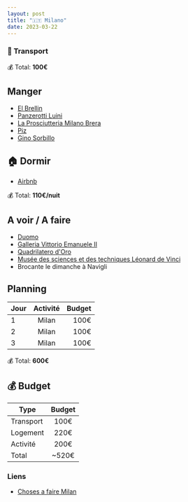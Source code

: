 ```yaml
---
layout: post
title: "🇮🇹 Milano"
date: 2023-03-22
---
```


### 🚙 Transport

💰 Total: **100€**

## Manger

- [El Brellin](https://goo.gl/maps/xHwVmmShPwHwqj2e7)
- [Panzerotti Luini](https://goo.gl/maps/LTE9E6Yx3Pu1yNVa8)
- [La Prosciutteria Milano Brera](https://goo.gl/maps/AxMCNB3yHmFxquvV7)
- [Piz](https://goo.gl/maps/waokPb9iXJf9XoKg8)
- [Gino Sorbillo](https://goo.gl/maps/15wQBT7x7rGyUT1N7)

## 🏠 Dormir

- [Airbnb](https://www.airbnb.com/rooms/739126406361077943)

💰 Total: **110€/nuit**

## A voir / A faire

- [Duomo](https://goo.gl/maps/bM41Un3F5hc3ExZo9)
- [Galleria Vittorio Emanuele II](https://goo.gl/maps/soMYFc3ZfL1MHa9a6)
- [Quadrilatero d'Oro](https://goo.gl/maps/b2eKqAR4HsEv7R3z7)
- [Musée des sciences et des techniques Léonard de Vinci](https://goo.gl/maps/4WqEZJ48LYx9pZv66)
- Brocante le dimanche à Navigli

## Planning

| Jour   |      Activité      |  Budget |
|----------|:-------------:|------:|
| 1 |  Milan | 100€ |
| 2 |  Milan | 100€ |
| 3 |  Milan | 100€ |

💰 Total: **600€**

## 💰 Budget

| Type   |      Budget      |
|----------|:-------------:|
| Transport | 100€ |
| Logement | 220€ |
| Activité | 200€ |
| Total |  ~520€  |

### Liens

- [Choses a faire Milan](https://www.viree-malin.fr/visiter-milan-en-3-jours/)
